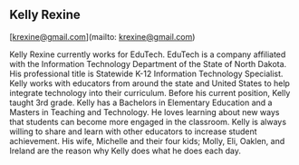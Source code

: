 ## Kelly Rexine

[krexine@gmail.com](mailto: krexine@gmail.com)

Kelly Rexine currently works for EduTech. EduTech is a company affiliated with the Information Technology Department of the State of North Dakota. His professional title is Statewide K-12 Information Technology Specialist. Kelly works with educators from around the state and United States to help integrate technology into their curriculum. Before his current position, Kelly taught 3rd grade. Kelly has a Bachelors in Elementary Education and a Masters in Teaching and Technology. He loves learning about new ways that students can become more engaged in the classroom. Kelly is always willing to share and learn with other educators to increase student achievement. His wife, Michelle and their four kids; Molly, Eli, Oaklen, and Ireland are the reason why Kelly does what he does each day.
